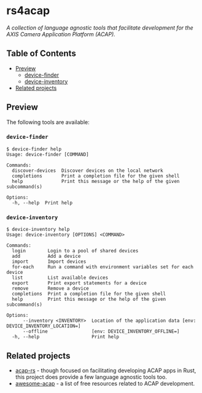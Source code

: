 # rs4acap

_A collection of language agnostic tools that facilitate development for the AXIS Camera Application Platform (ACAP)._

## Table of Contents

- [Preview](#preview)
  - [device-finder](#device-finder)
  - [device-inventory](#device-inventory)
- [Related projects](#related-projects)

## Preview

The following tools are available:

### `device-finder`

```console
$ device-finder help
Usage: device-finder [COMMAND]

Commands:
  discover-devices  Discover devices on the local network
  completions       Print a completion file for the given shell
  help              Print this message or the help of the given subcommand(s)

Options:
  -h, --help  Print help
```

### `device-inventory`

```console
$ device-inventory help
Usage: device-inventory [OPTIONS] <COMMAND>

Commands:
  login        Login to a pool of shared devices
  add          Add a device
  import       Import devices
  for-each     Run a command with environment variables set for each device
  list         List available devices
  export       Print export statements for a device
  remove       Remove a device
  completions  Print a completion file for the given shell
  help         Print this message or the help of the given subcommand(s)

Options:
      --inventory <INVENTORY>  Location of the application data [env: DEVICE_INVENTORY_LOCATION=]
      --offline                [env: DEVICE_INVENTORY_OFFLINE=]
  -h, --help                   Print help
```

## Related projects

- [acap-rs](https://github.com/AxisCommunications/acap-rs) - though focused on facilitating developing ACAP apps in Rust, this project does provide a few language agnostic tools too.
- [awesome-acap](https://github.com/apljungquist/awesome-acap) - a list of free resources related to ACAP development.

